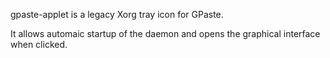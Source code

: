 gpaste-applet is a legacy Xorg tray icon for GPaste.

It allows automaic startup of the daemon and opens the graphical interface when clicked.
